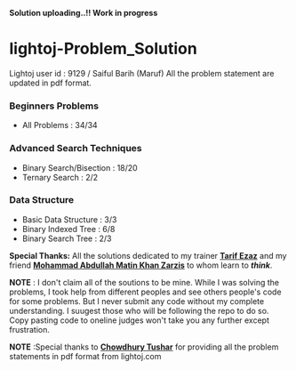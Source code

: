 **Solution uploading..!! Work in progress**

# lightoj-Problem_Solution

Lightoj user id : 9129 / Saiful Barih (Maruf)
All the problem statement are updated in pdf format.

### Beginners Problems 
 -  All Problems : 34/34

### Advanced Search Techniques
 -  Binary Search/Bisection : 18/20
 -  Ternary Search : 2/2
### Data Structure
 -  Basic Data Structure : 3/3
 -  Binary Indexed Tree : 6/8
 -  Binary Search Tree : 2/3

**Special Thanks:** All the solutions dedicated to my trainer [**Tarif Ezaz**](https://github.com/TarifEzaz) and my friend [**Mohammad Abdullah Matin Khan Zarzis**](https://www.facebook.com/jackal.1586) to whom learn to ***think***.

**NOTE** : I don't claim all of the soutions to be mine. While I was solving the problems, I took help from different peoples and see others people's code for some problems. But I never submit any code without my complete understanding. I suugest those who will be following the repo to do so. Copy pasting code to oneline judges won't take you any further except frustration.

**NOTE** :Special thanks to [**Chowdhury Tushar**](https://www.facebook.com/cTushar.bd) for providing all the problem statements in pdf format from lightoj.com
